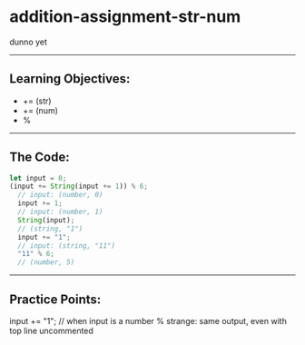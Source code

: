 # addition-assignment-str-num

dunno yet

___

## Learning Objectives: 

* += (str) 
* += (num) 
* %

___

## The Code:

```js
let input = 0;
(input += String(input += 1)) % 6;
  // input: (number, 0)
  input += 1;
  // input: (number, 1)
  String(input);
  // (string, "1")
  input += "1";
  // input: (string, "11")
  "11" % 6;
  // (number, 5)
```

___

## Practice Points:

input += "1"; // when input is a number
%
strange: same output, even with top line uncommented


